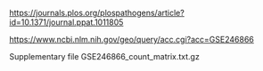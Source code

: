 https://journals.plos.org/plospathogens/article?id=10.1371/journal.ppat.1011805

https://www.ncbi.nlm.nih.gov/geo/query/acc.cgi?acc=GSE246866

Supplementary file
GSE246866_count_matrix.txt.gz

